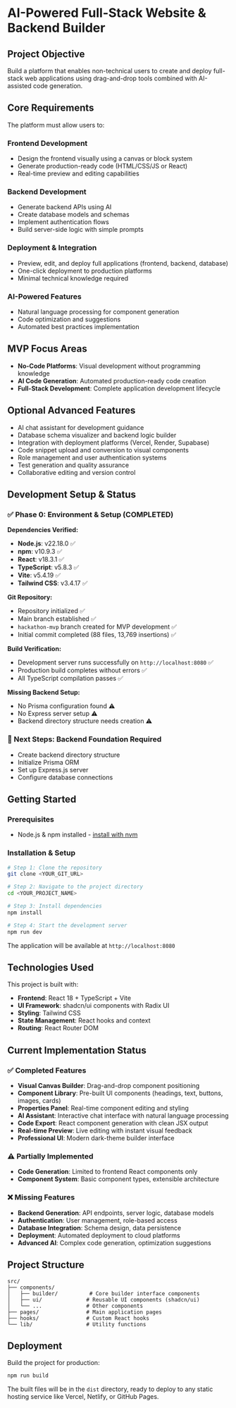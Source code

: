 # AI-Powered Full-Stack Website & Backend Builder

## Project Objective

Build a platform that enables non-technical users to create and deploy full-stack web applications using drag-and-drop tools combined with AI-assisted code generation.

## Core Requirements

The platform must allow users to:

### Frontend Development
- Design the frontend visually using a canvas or block system
- Generate production-ready code (HTML/CSS/JS or React)
- Real-time preview and editing capabilities

### Backend Development  
- Generate backend APIs using AI
- Create database models and schemas
- Implement authentication flows
- Build server-side logic with simple prompts

### Deployment & Integration
- Preview, edit, and deploy full applications (frontend, backend, database)
- One-click deployment to production platforms
- Minimal technical knowledge required

### AI-Powered Features
- Natural language processing for component generation
- Code optimization and suggestions
- Automated best practices implementation

## MVP Focus Areas

- **No-Code Platforms**: Visual development without programming knowledge
- **AI Code Generation**: Automated production-ready code creation  
- **Full-Stack Development**: Complete application development lifecycle

## Optional Advanced Features

- AI chat assistant for development guidance
- Database schema visualizer and backend logic builder
- Integration with deployment platforms (Vercel, Render, Supabase)
- Code snippet upload and conversion to visual components
- Role management and user authentication systems
- Test generation and quality assurance
- Collaborative editing and version control

## Development Setup & Status

### ✅ Phase 0: Environment & Setup (COMPLETED)

**Dependencies Verified:**
- **Node.js**: v22.18.0 ✅
- **npm**: v10.9.3 ✅  
- **React**: v18.3.1 ✅
- **TypeScript**: v5.8.3 ✅
- **Vite**: v5.4.19 ✅
- **Tailwind CSS**: v3.4.17 ✅

**Git Repository:**
- Repository initialized ✅
- Main branch established ✅
- `hackathon-mvp` branch created for MVP development ✅
- Initial commit completed (88 files, 13,769 insertions) ✅

**Build Verification:**
- Development server runs successfully on `http://localhost:8080` ✅
- Production build completes without errors ✅
- All TypeScript compilation passes ✅

**Missing Backend Setup:**
- No Prisma configuration found ⚠️
- No Express server setup ⚠️
- Backend directory structure needs creation ⚠️

### 🚧 Next Steps: Backend Foundation Required
- Create backend directory structure
- Initialize Prisma ORM
- Set up Express.js server
- Configure database connections

## Getting Started

### Prerequisites

- Node.js & npm installed - [install with nvm](https://github.com/nvm-sh/nvm#installing-and-updating)

### Installation & Setup

```sh
# Step 1: Clone the repository
git clone <YOUR_GIT_URL>

# Step 2: Navigate to the project directory
cd <YOUR_PROJECT_NAME>

# Step 3: Install dependencies
npm install

# Step 4: Start the development server
npm run dev
```

The application will be available at `http://localhost:8080`

## Technologies Used

This project is built with:

- **Frontend**: React 18 + TypeScript + Vite
- **UI Framework**: shadcn/ui components with Radix UI
- **Styling**: Tailwind CSS
- **State Management**: React hooks and context
- **Routing**: React Router DOM

## Current Implementation Status

### ✅ Completed Features
- **Visual Canvas Builder**: Drag-and-drop component positioning
- **Component Library**: Pre-built UI components (headings, text, buttons, images, cards)
- **Properties Panel**: Real-time component editing and styling
- **AI Assistant**: Interactive chat interface with natural language processing
- **Code Export**: React component generation with clean JSX output
- **Real-time Preview**: Live editing with instant visual feedback
- **Professional UI**: Modern dark-theme builder interface

### ⚠️ Partially Implemented
- **Code Generation**: Limited to frontend React components only
- **Component System**: Basic component types, extensible architecture

### ❌ Missing Features  
- **Backend Generation**: API endpoints, server logic, database models
- **Authentication**: User management, role-based access
- **Database Integration**: Schema design, data persistence
- **Deployment**: Automated deployment to cloud platforms
- **Advanced AI**: Complex code generation, optimization suggestions

## Project Structure

```
src/
├── components/
│   ├── builder/          # Core builder interface components
│   ├── ui/              # Reusable UI components (shadcn/ui)
│   └── ...              # Other components
├── pages/               # Main application pages
├── hooks/               # Custom React hooks
└── lib/                 # Utility functions
```

## Deployment

Build the project for production:

```sh
npm run build
```

The built files will be in the `dist` directory, ready to deploy to any static hosting service like Vercel, Netlify, or GitHub Pages.
